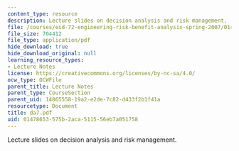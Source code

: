 ```yaml
---
content_type: resource
description: Lecture slides on decision analysis and risk management.
file: /courses/esd-72-engineering-risk-benefit-analysis-spring-2007/01478653575b2aca511556eb7a051758_da7.pdf
file_size: 704412
file_type: application/pdf
hide_download: true
hide_download_original: null
learning_resource_types:
- Lecture Notes
license: https://creativecommons.org/licenses/by-nc-sa/4.0/
ocw_type: OCWFile
parent_title: Lecture Notes
parent_type: CourseSection
parent_uid: 14865558-19a2-e2de-7c82-d433f2b1f41a
resourcetype: Document
title: da7.pdf
uid: 01478653-575b-2aca-5115-56eb7a051758
---
```

Lecture slides on decision analysis and risk management.